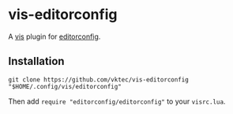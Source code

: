 # vis-editorconfig

A [vis][vis] plugin for [editorconfig][ec].

[vis]: https://github.com/martanne/vis
[ec]: http://editorconfig.org/

## Installation

```shell
git clone https://github.com/vktec/vis-editorconfig "$HOME/.config/vis/editorconfig"
```

Then add `require "editorconfig/editorconfig"` to your `visrc.lua`.
